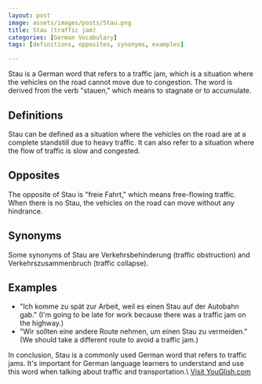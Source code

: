 ```yaml
---
layout: post
image: assets/images/posts/Stau.png
title: Stau (traffic jam) 
categories: [German Vocabulary]
tags: [definitions, opposites, synonyms, examples]

---
```


Stau is a German word that refers to a traffic jam, which is a situation where the vehicles on the road cannot move due to congestion. The word is derived from the verb "stauen," which means to stagnate or to accumulate. 

## Definitions

Stau can be defined as a situation where the vehicles on the road are at a complete standstill due to heavy traffic. It can also refer to a situation where the flow of traffic is slow and congested. 

## Opposites

The opposite of Stau is "freie Fahrt," which means free-flowing traffic. When there is no Stau, the vehicles on the road can move without any hindrance. 

## Synonyms

Some synonyms of Stau are Verkehrsbehinderung (traffic obstruction) and Verkehrszusammenbruch (traffic collapse). 

## Examples

- "Ich komme zu spät zur Arbeit, weil es einen Stau auf der Autobahn gab." (I'm going to be late for work because there was a traffic jam on the highway.) 
- "Wir sollten eine andere Route nehmen, um einen Stau zu vermeiden." (We should take a different route to avoid a traffic jam.) 

In conclusion, Stau is a commonly used German word that refers to traffic jams. It's important for German language learners to understand and use this word when talking about traffic and transportation.\ <a id="yg-widget-0" class="youglish-widget" data-query="Stau" data-lang="german" data-components="8412" data-auto-start="0" data-bkg-color="theme_light" data-title="How%20to%20pronounce%20Stau%20in%20German"  rel="nofollow" href="https://youglish.com">Visit YouGlish.com</a><script async src="https://youglish.com/public/emb/widget.js" charset="utf-8"></script>